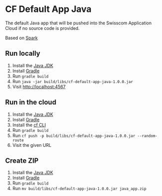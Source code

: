 # CF Default App Java

The default Java app that will be pushed into the Swisscom Application Cloud if no source code is provided.

Based on [Spark](http://sparkjava.com)

## Run locally

1. Install the [Java JDK](http://www.oracle.com/technetwork/java/javase/downloads/index.html)
1. Install [Gradle](https://gradle.org/gradle-download/)
1. Run `gradle build`
1. Run `java -jar build/libs/cf-default-app-java-1.0.0.jar`
1. Visit [http://localhost:4567](http://localhost:4567)

## Run in the cloud

1. Install the [Java JDK](http://www.oracle.com/technetwork/java/javase/downloads/index.html)
1. Install [Gradle](https://gradle.org/gradle-download/)
1. Install the [cf CLI](https://github.com/cloudfoundry/cli#downloads)
1. Run `gradle build`
1. Run `cf push -p build/libs/cf-default-app-java-1.0.0.jar --random-route`
1. Visit the given URL

## Create ZIP

1. Install the [Java JDK](http://www.oracle.com/technetwork/java/javase/downloads/index.html)
1. Install [Gradle](https://gradle.org/gradle-download/)
1. Run `gradle build`
1. Run `mv build/libs/cf-default-app-java-1.0.0.jar java_app.zip`
